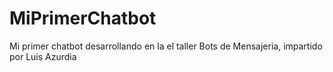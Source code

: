 # MiPrimerChatbot
Mi primer chatbot desarrollando en la el taller Bots de Mensajeria, impartido por Luis Azurdia
